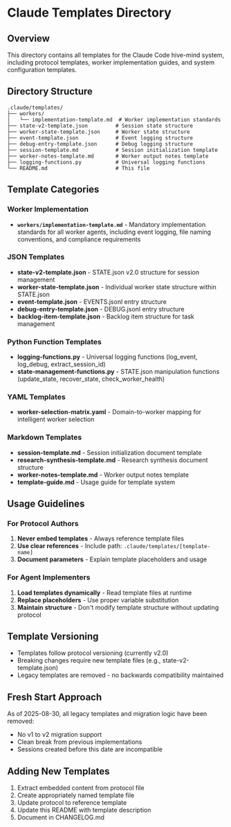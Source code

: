# Claude Templates Directory

## Overview
This directory contains all templates for the Claude Code hive-mind system, including protocol templates, worker implementation guides, and system configuration templates.

## Directory Structure
```
.claude/templates/
├── workers/
│   └── implementation-template.md  # Worker implementation standards
├── state-v2-template.json         # Session state structure
├── worker-state-template.json     # Worker state structure
├── event-template.json            # Event logging structure  
├── debug-entry-template.json      # Debug logging structure
├── session-template.md            # Session initialization template
├── worker-notes-template.md       # Worker output notes template
├── logging-functions.py           # Universal logging functions
└── README.md                      # This file
```

## Template Categories

### Worker Implementation
- **`workers/implementation-template.md`** - Mandatory implementation standards for all worker agents, including event logging, file naming conventions, and compliance requirements

### JSON Templates
- **state-v2-template.json** - STATE.json v2.0 structure for session management
- **worker-state-template.json** - Individual worker state structure within STATE.json
- **event-template.json** - EVENTS.jsonl entry structure
- **debug-entry-template.json** - DEBUG.jsonl entry structure
- **backlog-item-template.json** - Backlog item structure for task management

### Python Function Templates
- **logging-functions.py** - Universal logging functions (log_event, log_debug, extract_session_id)
- **state-management-functions.py** - STATE.json manipulation functions (update_state, recover_state, check_worker_health)

### YAML Templates
- **worker-selection-matrix.yaml** - Domain-to-worker mapping for intelligent worker selection

### Markdown Templates
- **session-template.md** - Session initialization document template
- **research-synthesis-template.md** - Research synthesis document structure
- **worker-notes-template.md** - Worker output notes template
- **template-guide.md** - Usage guide for template system

## Usage Guidelines

### For Protocol Authors
1. **Never embed templates** - Always reference template files
2. **Use clear references** - Include path: `.claude/templates/[template-name]`
3. **Document parameters** - Explain template placeholders and usage

### For Agent Implementers
1. **Load templates dynamically** - Read template files at runtime
2. **Replace placeholders** - Use proper variable substitution
3. **Maintain structure** - Don't modify template structure without updating protocol

## Template Versioning
- Templates follow protocol versioning (currently v2.0)
- Breaking changes require new template files (e.g., state-v2-template.json)
- Legacy templates are removed - no backwards compatibility maintained

## Fresh Start Approach
As of 2025-08-30, all legacy templates and migration logic have been removed:
- No v1 to v2 migration support
- Clean break from previous implementations
- Sessions created before this date are incompatible

## Adding New Templates
1. Extract embedded content from protocol file
2. Create appropriately named template file
3. Update protocol to reference template
4. Update this README with template description
5. Document in CHANGELOG.md
